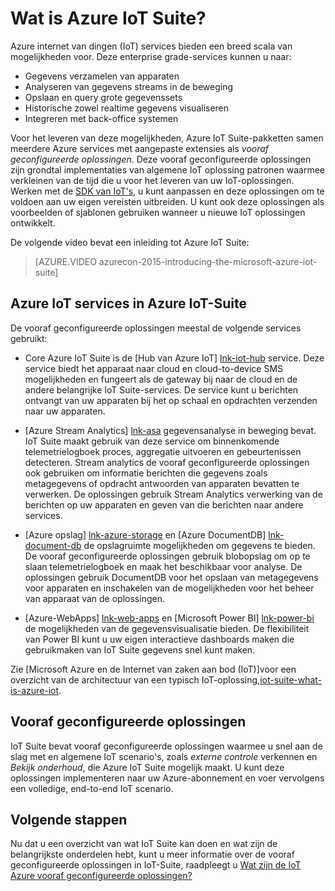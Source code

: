 <properties
    pageTitle="Overzicht van Microsoft Azure IoT Suite | Microsoft Azure"
    description="Overzicht van hoe Azure IoT Suite biedt internet van de vooraf geconfigureerde oplossingen dingen te verzamelen, analyseren, en opslag van gegevens, bieden visualisaties en integreren met andere systemen."
    services=""
    suite="iot-suite"
    documentationCenter=""
    authors="dominicbetts"
    manager="timlt"
    editor=""/>

<tags
     ms.service="iot-suite"
     ms.devlang="na"
     ms.topic="get-started-article"
     ms.tgt_pltfrm="na"
     ms.workload="na"
     ms.date="08/09/2016"
     ms.author="dobett"/>

# <a name="what-is-azure-iot-suite"></a>Wat is Azure IoT Suite?

Azure internet van dingen (IoT) services bieden een breed scala van mogelijkheden voor. Deze enterprise grade-services kunnen u naar:

- Gegevens verzamelen van apparaten
- Analyseren van gegevens streams in de beweging
- Opslaan en query grote gegevenssets
- Historische zowel realtime gegevens visualiseren
- Integreren met back-office systemen

Voor het leveren van deze mogelijkheden, Azure IoT Suite-pakketten samen meerdere Azure services met aangepaste extensies als *vooraf geconfigureerde oplossingen*. Deze vooraf geconfigureerde oplossingen zijn grondtal implementaties van algemene IoT oplossing patronen waarmee verkleinen van de tijd die u voor het leveren van uw IoT-oplossingen. Werken met de [SDK van IoT's][lnk-sdks], u kunt aanpassen en deze oplossingen om te voldoen aan uw eigen vereisten uitbreiden. U kunt ook deze oplossingen als voorbeelden of sjablonen gebruiken wanneer u nieuwe IoT oplossingen ontwikkelt.

De volgende video bevat een inleiding tot Azure IoT Suite:

> [AZURE.VIDEO azurecon-2015-introducing-the-microsoft-azure-iot-suite]

## <a name="azure-iot-services-in-azure-iot-suite"></a>Azure IoT services in Azure IoT-Suite

De vooraf geconfigureerde oplossingen meestal de volgende services gebruikt:

- Core Azure IoT Suite is de [Hub van Azure IoT] [ lnk-iot-hub] service. Deze service biedt het apparaat naar cloud en cloud-to-device SMS mogelijkheden en fungeert als de gateway bij naar de cloud en de andere belangrijke IoT Suite-services. De service kunt u berichten ontvangt van uw apparaten bij het op schaal en opdrachten verzenden naar uw apparaten.

- [Azure Stream Analytics] [ lnk-asa] gegevensanalyse in beweging bevat. IoT Suite maakt gebruik van deze service om binnenkomende telemetrielogboek proces, aggregatie uitvoeren en gebeurtenissen detecteren. Stream analytics de vooraf geconfigureerde oplossingen ook gebruiken om informatie berichten die gegevens zoals metagegevens of opdracht antwoorden van apparaten bevatten te verwerken. De oplossingen gebruik Stream Analytics verwerking van de berichten op uw apparaten en geven van die berichten naar andere services.

- [Azure opslag] [ lnk-azure-storage] en [Azure DocumentDB] [ lnk-document-db] de opslagruimte mogelijkheden om gegevens te bieden. De vooraf geconfigureerde oplossingen gebruik blobopslag om op te slaan telemetrielogboek en maak het beschikbaar voor analyse. De oplossingen gebruik DocumentDB voor het opslaan van metagegevens voor apparaten en inschakelen van de mogelijkheden voor het beheer van apparaat van de oplossingen.

- [Azure-WebApps] [ lnk-web-apps] en [Microsoft Power BI] [ lnk-power-bi] de mogelijkheden van de gegevensvisualisatie bieden. De flexibiliteit van Power BI kunt u uw eigen interactieve dashboards maken die gebruikmaken van IoT Suite gegevens snel kunt maken.

Zie [Microsoft Azure en de Internet van zaken aan bod (IoT)]voor een overzicht van de architectuur van een typisch IoT-oplossing,[iot-suite-what-is-azure-iot].

## <a name="preconfigured-solutions"></a>Vooraf geconfigureerde oplossingen

IoT Suite bevat vooraf geconfigureerde oplossingen waarmee u snel aan de slag met en algemene IoT scenario's, zoals *externe controle* verkennen en *Bekijk onderhoud*, die Azure IoT Suite mogelijk maakt. U kunt deze oplossingen implementeren naar uw Azure-abonnement en voer vervolgens een volledige, end-to-end IoT scenario.

## <a name="next-steps"></a>Volgende stappen

Nu dat u een overzicht van wat IoT Suite kan doen en wat zijn de belangrijkste onderdelen hebt, kunt u meer informatie over de vooraf geconfigureerde oplossingen in IoT-Suite, raadpleegt u [Wat zijn de IoT Azure vooraf geconfigureerde oplossingen?][lnk-what-are-preconfig]

[lnk-sdks]: https://azure.microsoft.com/documentation/articles/iot-hub-sdks-summary/
[lnk-iot-hub]: https://azure.microsoft.com/documentation/services/iot-hub/
[lnk-asa]: https://azure.microsoft.com/documentation/services/stream-analytics/
[lnk-azure-storage]: https://azure.microsoft.com/documentation/services/storage/
[lnk-document-db]: https://azure.microsoft.com/documentation/services/documentdb/
[lnk-power-bi]: https://powerbi.microsoft.com/
[lnk-web-apps]: https://azure.microsoft.com/documentation/services/app-service/web/
[iot-suite-what-is-azure-iot]: iot-suite-what-is-azure-iot.md
[lnk-what-are-preconfig]: iot-suite-what-are-preconfigured-solutions.md
